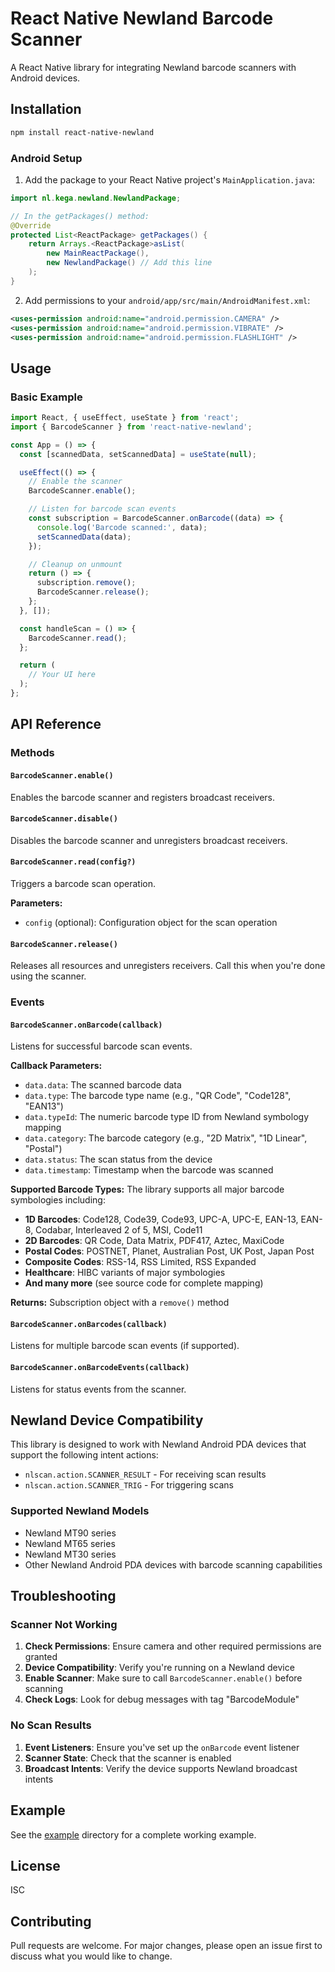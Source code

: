 # React Native Newland Barcode Scanner

A React Native library for integrating Newland barcode scanners with Android devices.

## Installation

```bash
npm install react-native-newland
```

### Android Setup

1. Add the package to your React Native project's `MainApplication.java`:

```java
import nl.kega.newland.NewlandPackage;

// In the getPackages() method:
@Override
protected List<ReactPackage> getPackages() {
    return Arrays.<ReactPackage>asList(
        new MainReactPackage(),
        new NewlandPackage() // Add this line
    );
}
```

2. Add permissions to your `android/app/src/main/AndroidManifest.xml`:

```xml
<uses-permission android:name="android.permission.CAMERA" />
<uses-permission android:name="android.permission.VIBRATE" />
<uses-permission android:name="android.permission.FLASHLIGHT" />
```

## Usage

### Basic Example

```javascript
import React, { useEffect, useState } from 'react';
import { BarcodeScanner } from 'react-native-newland';

const App = () => {
  const [scannedData, setScannedData] = useState(null);

  useEffect(() => {
    // Enable the scanner
    BarcodeScanner.enable();

    // Listen for barcode scan events
    const subscription = BarcodeScanner.onBarcode((data) => {
      console.log('Barcode scanned:', data);
      setScannedData(data);
    });

    // Cleanup on unmount
    return () => {
      subscription.remove();
      BarcodeScanner.release();
    };
  }, []);

  const handleScan = () => {
    BarcodeScanner.read();
  };

  return (
    // Your UI here
  );
};
```

## API Reference

### Methods

#### `BarcodeScanner.enable()`
Enables the barcode scanner and registers broadcast receivers.

#### `BarcodeScanner.disable()`
Disables the barcode scanner and unregisters broadcast receivers.

#### `BarcodeScanner.read(config?)`
Triggers a barcode scan operation.

**Parameters:**
- `config` (optional): Configuration object for the scan operation

#### `BarcodeScanner.release()`
Releases all resources and unregisters receivers. Call this when you're done using the scanner.

### Events

#### `BarcodeScanner.onBarcode(callback)`
Listens for successful barcode scan events.

**Callback Parameters:**
- `data.data`: The scanned barcode data
- `data.type`: The barcode type name (e.g., "QR Code", "Code128", "EAN13")
- `data.typeId`: The numeric barcode type ID from Newland symbology mapping
- `data.category`: The barcode category (e.g., "2D Matrix", "1D Linear", "Postal")
- `data.status`: The scan status from the device
- `data.timestamp`: Timestamp when the barcode was scanned

**Supported Barcode Types:**
The library supports all major barcode symbologies including:
- **1D Barcodes**: Code128, Code39, Code93, UPC-A, UPC-E, EAN-13, EAN-8, Codabar, Interleaved 2 of 5, MSI, Code11
- **2D Barcodes**: QR Code, Data Matrix, PDF417, Aztec, MaxiCode
- **Postal Codes**: POSTNET, Planet, Australian Post, UK Post, Japan Post
- **Composite Codes**: RSS-14, RSS Limited, RSS Expanded
- **Healthcare**: HIBC variants of major symbologies
- **And many more** (see source code for complete mapping)

**Returns:** Subscription object with a `remove()` method

#### `BarcodeScanner.onBarcodes(callback)`
Listens for multiple barcode scan events (if supported).

#### `BarcodeScanner.onBarcodeEvents(callback)`
Listens for status events from the scanner.

## Newland Device Compatibility

This library is designed to work with Newland Android PDA devices that support the following intent actions:

- `nlscan.action.SCANNER_RESULT` - For receiving scan results
- `nlscan.action.SCANNER_TRIG` - For triggering scans

### Supported Newland Models

- Newland MT90 series
- Newland MT65 series
- Newland MT30 series
- Other Newland Android PDA devices with barcode scanning capabilities

## Troubleshooting

### Scanner Not Working

1. **Check Permissions**: Ensure camera and other required permissions are granted
2. **Device Compatibility**: Verify you're running on a Newland device
3. **Enable Scanner**: Make sure to call `BarcodeScanner.enable()` before scanning
4. **Check Logs**: Look for debug messages with tag "BarcodeModule"

### No Scan Results

1. **Event Listeners**: Ensure you've set up the `onBarcode` event listener
2. **Scanner State**: Check that the scanner is enabled
3. **Broadcast Intents**: Verify the device supports Newland broadcast intents

## Example

See the [example](./example/BarcodeExample.js) directory for a complete working example.

## License

ISC

## Contributing

Pull requests are welcome. For major changes, please open an issue first to discuss what you would like to change.
